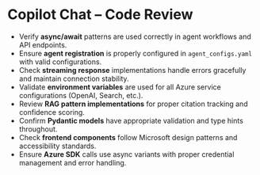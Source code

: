# Copilot Chat – Code Review

- Verify **async/await** patterns are used correctly in agent workflows and API endpoints.
- Ensure **agent registration** is properly configured in `agent_configs.yaml` with valid configurations.
- Check **streaming response** implementations handle errors gracefully and maintain connection stability.
- Validate **environment variables** are used for all Azure service configurations (OpenAI, Search, etc.).
- Review **RAG pattern implementations** for proper citation tracking and confidence scoring.
- Confirm **Pydantic models** have appropriate validation and type hints throughout.
- Check **frontend components** follow Microsoft design patterns and accessibility standards.
- Ensure **Azure SDK** calls use async variants with proper credential management and error handling.
